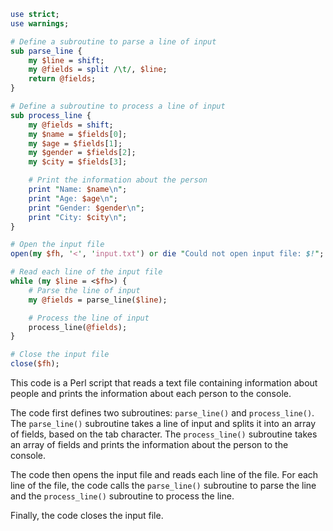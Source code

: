 ```perl
use strict;
use warnings;

# Define a subroutine to parse a line of input
sub parse_line {
    my $line = shift;
    my @fields = split /\t/, $line;
    return @fields;
}

# Define a subroutine to process a line of input
sub process_line {
    my @fields = shift;
    my $name = $fields[0];
    my $age = $fields[1];
    my $gender = $fields[2];
    my $city = $fields[3];

    # Print the information about the person
    print "Name: $name\n";
    print "Age: $age\n";
    print "Gender: $gender\n";
    print "City: $city\n";
}

# Open the input file
open(my $fh, '<', 'input.txt') or die "Could not open input file: $!";

# Read each line of the input file
while (my $line = <$fh>) {
    # Parse the line of input
    my @fields = parse_line($line);

    # Process the line of input
    process_line(@fields);
}

# Close the input file
close($fh);
```

This code is a Perl script that reads a text file containing information about people and prints the information about each person to the console.

The code first defines two subroutines: `parse_line()` and `process_line()`. The `parse_line()` subroutine takes a line of input and splits it into an array of fields, based on the tab character. The `process_line()` subroutine takes an array of fields and prints the information about the person to the console.

The code then opens the input file and reads each line of the file. For each line of the file, the code calls the `parse_line()` subroutine to parse the line and the `process_line()` subroutine to process the line.

Finally, the code closes the input file.
